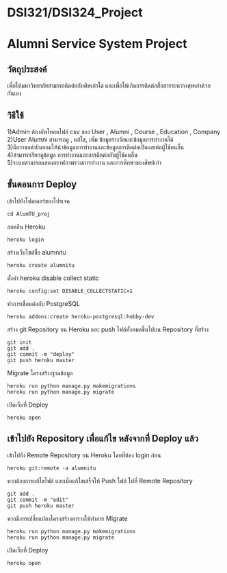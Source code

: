 # DSI321/DSI324_Project
# Alumni Service System Project
## วัตถุประสงค์
  เพื่อให้มหาวิทยาลัยสามารถติดต่อกับศิษเก่าได่ และเพื่อให้เกิดการติดต่อสื่อสารระหว่างศฺษเก่าด้วยกันเอง
## วิธีใช้
  1)Admin ต้องอัพโหลดไฟล์ csv ของ User , Alumni , Course , Education , Company \
  2)User Alumni สามารถดู , แก้ไข, เพิ่ม ข้อมูลรางวัลและข้อมูลการทำงานได้ \
  3)มีการขอคำยินยอมให้นำข้อมูลการทำงานและข้อมูลการติดต่อเปิดเผยต่อผู้ใช้คนอื่น \
  4)สามารถเรียกดูข้อมูล การทำงานและการติดต่อกับผู้ใช้คนอื่น \
  5)ระบบสามารถแสดงกราฟภาพรวมการทำงาน และการศึกษาของศิษย์เก่า


## ขั้นตอนการ Deploy
เข้าไปยังโฟลเดอร์ของโปรเจค
```
cd AlumTU_proj
```
ลอคอิน Heroku
```
heroku login
```
สร้างเว็บไซต์ชื่อ alumnitu
```
heroku create alumnitu
```
ตั้งค่า heroku disable collect static

```
heroku config:set DISABLE_COLLECTSTATIC=1
```
ทำการเชื่อมต่อกับ PostgreSQL
```
heroku addons:create heroku-postgresql:hobby-dev
```
สร้าง git Repository บน Heroku และ push ไฟล์ทั้งหมดขึ้นไปบน Repository ที่สร้าง
```
git init
git add .
git commit -m "deploy"
git push heroku master
```

Migrate โครงสร้างฐานข้อมูล
```
heroku run python manage.py makemigrations
heroku run python manage.py migrate
```
เปิดเว็บที่ Deploy
```
heroku open
```

## เข้าไปยัง Repository เพื่อแก้ไข หลังจากที่ Deploy แล้ว

เข้าไปยัง Remote Repository บน Heroku โดยที่ต้อง login ก่อน

```
heroku git:remote -a alumnitu
```
หากต้องการแก้ไขไฟล์ และเมื่อแก้ไขเสร็จให้ Push ไฟล์ ไปที่ Remote Repository
```
git add .
git commit -m "edit"
git push heroku master
```
หากมีการเปลี่ยแปลงโครงสร้างตารางให้ทำการ Migrate
```
heroku run python manage.py makemigrations
heroku run python manage.py migrate
```
เปิดเว็บที่ Deploy
```
heroku open
```


